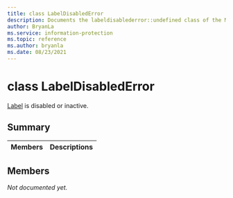 ```yaml
---
title: class LabelDisabledError 
description: Documents the labeldisablederror::undefined class of the Microsoft Information Protection (MIP) SDK.
author: BryanLa
ms.service: information-protection
ms.topic: reference
ms.author: bryanla
ms.date: 08/23/2021
---
```


# class LabelDisabledError 
[Label](undefined) is disabled or inactive.
  
## Summary
 Members                        | Descriptions                                
--------------------------------|---------------------------------------------
  
## Members
_Not documented yet._
